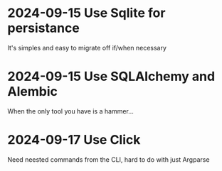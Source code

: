 # 2024-09-15 Use Sqlite for persistance

It's simples and easy to migrate off if/when necessary

# 2024-09-15 Use SQLAlchemy and Alembic

When the only tool you have is a hammer...

# 2024-09-17 Use Click

Need neested commands from the CLI, hard to do with just Argparse
